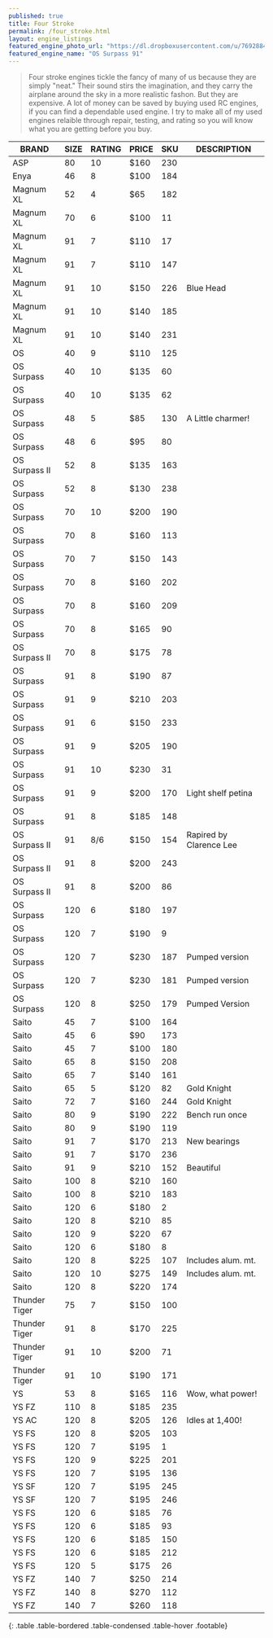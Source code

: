 ```yaml
---
published: true
title: Four Stroke
permalink: /four_stroke.html
layout: engine_listings
featured_engine_photo_url: "https://dl.dropboxusercontent.com/u/76928840/Website%20Photos/featured/4-stroke.jpg"
featured_engine_name: "OS Surpass 91"
---
```


> Four stroke engines tickle the fancy of many of us because they are simply "neat." Their sound stirs the imagination, and they carry the airplane around the sky in a more realistic fashon.  But they are expensive.  A lot of money can be saved by buying used RC engines, if you can find a dependable used engine. I try to make all of my used engines relaible through repair, testing, and rating so you will know what you are getting before you buy.

BRAND             | SIZE  | RATING | PRICE | SKU   | DESCRIPTION
------------------|-------|--------|-------|-------|---------------------
ASP               | 80    | 10     | $160  | 230   |
Enya              | 46    | 8      | $100  | 184   |                                       
Magnum XL         | 52    | 4      | $65   | 182   |
Magnum XL         | 70    | 6      | $100  | 11    |
Magnum XL         | 91    | 7      | $110  | 17    |
Magnum XL         | 91    | 7      | $110  | 147   |
Magnum XL         | 91    | 10     | $150  | 226   | Blue Head                               
Magnum XL         | 91    | 10     | $140  | 185   |
Magnum XL         | 91    | 10     | $140  | 231   |                               
OS                | 40    | 9      | $110  | 125   |
OS Surpass        | 40    | 10     | $135  | 60    |
OS Surpass        | 40    | 10     | $135  | 62    |                              
OS Surpass        | 48    | 5      | $85   | 130   | A Little charmer!
OS Surpass        | 48    | 6      | $95   | 80    |                                                            
OS Surpass II     | 52    | 8      | $135  | 163   |
OS Surpass        | 52    | 8      | $130  | 238   |                                  
OS Surpass        | 70    | 10     | $200  | 190   |
OS Surpass        | 70    | 8      | $160  | 113   |
OS Surpass        | 70    | 7      | $150  | 143   |   
OS Surpass        | 70    | 8      | $160  | 202   |
OS Surpass        | 70    | 8      | $160  | 209   |
OS Surpass        | 70    | 8      | $165  | 90    |
OS Surpass II     | 70    | 8      | $175  | 78    |                           
OS Surpass        | 91    | 8      | $190  | 87    |                    
OS Surpass        | 91    | 9      | $210  | 203   |
OS Surpass        | 91    | 6      | $150  | 233   |
OS Surpass        | 91    | 9      | $205  | 190   |
OS Surpass        | 91    | 10     | $230  | 31    |  
OS Surpass        | 91    | 9      | $200  | 170   | Light shelf petina
OS Surpass        | 91    | 8      | $185  | 148   |
OS Surpass II     | 91    | 8/6    | $150  | 154   |Rapired by Clarence Lee
OS Surpass II     | 91    | 8      | $200  | 243   |
OS Surpass II     | 91    | 8      | $200  | 86    |
OS Surpass        | 120   | 6      | $180  | 197   |
OS Surpass        | 120   | 7      | $190  | 9     |                           
OS Surpass        | 120   | 7      | $230  | 187   | Pumped version
OS Surpass        | 120   | 7      | $230  | 181   | Pumped version
OS Surpass        | 120   | 8      | $250  | 179   | Pumped Version                        
Saito             | 45    | 7      | $100  | 164   |                           
Saito             | 45    | 6      | $90   | 173   |
Saito             | 45    | 7      | $100  | 180   |                             
Saito             | 65    | 8      | $150  | 208   |
Saito             | 65    | 7      | $140  | 161   |                                      
Saito             | 65    | 5      | $120  | 82    | Gold Knight
Saito             | 72    | 7      | $160  | 244   | Gold Knight                                      
Saito             | 80    | 9      | $190  | 222   | Bench run once
Saito             | 80    | 9      | $190  | 119   |
Saito             | 91    | 7      | $170  | 213   | New bearings
Saito             | 91    | 7      | $170  | 236   |                                          
Saito             | 91    | 9      | $210  | 152   | Beautiful 
Saito             | 100   | 8      | $210  | 160   |
Saito             | 100   | 8      | $210  | 183   |
Saito             | 120   | 6      | $180  | 2     |
Saito             | 120   | 8      | $210  | 85    |
Saito             | 120   | 9      | $220  | 67    |                                
Saito             | 120   | 6      | $180  | 8     |
Saito             | 120   | 8      | $225  | 107   | Includes alum. mt.
Saito             | 120   | 10     | $275  | 149   | Includes alum. mt.
Saito             | 120   | 8      | $220  | 174   |                                                    
Thunder Tiger     | 75    | 7      | $150  | 100   |
Thunder Tiger     | 91    | 8      | $170  | 225   |                        
Thunder Tiger     | 91    | 10     | $200  | 71    |
Thunder Tiger     | 91    | 10     | $190  | 171   |
YS                | 53    | 8      | $165  | 116   | Wow, what power!                                        
YS FZ             | 110   | 8      | $185  | 235   |                                  
YS AC             | 120   | 8      | $205  | 126   | Idles at 1,400!
YS FS             | 120   | 8      | $205  | 103                                   
YS FS             | 120   | 7      | $195  | 1     |                                       
YS FS             | 120   | 9      | $225  | 201   |
YS FS             | 120   | 7      | $195  | 136   |
YS SF             | 120   | 7      | $195  | 245   |
YS SF             | 120   | 7      | $195  | 246   |                                
YS FS             | 120   | 6      | $185  | 76    | 
YS FS             | 120   | 6      | $185  | 93    |                                  
YS FS             | 120   | 6      | $185  | 150   |
YS FS             | 120   | 6      | $185  | 212   |
YS FS             | 120   | 5      | $175  | 26    |
YS FZ             | 140   | 7      | $250  | 214   |
YS FZ             | 140   | 8      | $270  | 112   | 
YS FZ             | 140   | 7      | $260  | 118   |   
{: .table .table-bordered .table-condensed .table-hover .footable}
